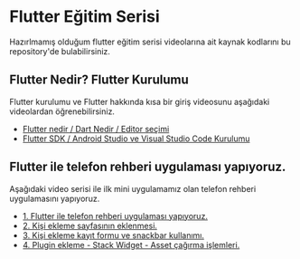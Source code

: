 # Flutter Eğitim Serisi

Hazırlmamış olduğum flutter eğitim serisi videolarına ait kaynak kodlarını bu repository'de bulabilirsiniz.

## Flutter Nedir? Flutter Kurulumu

Flutter kurulumu ve Flutter hakkında kısa bir giriş videosunu aşağıdaki videolardan öğrenebilirsiniz.

- [Flutter nedir / Dart Nedir / Editor seçimi](https://www.youtube.com/watch?v=j6awMoInvmI)
- [Flutter SDK / Android Studio ve Visual Studio Code Kurulumu](https://www.youtube.com/watch?v=ZCCL9pX96xE)

## Flutter ile telefon rehberi uygulaması yapıyoruz.

Aşağıdaki video serisi ile ilk mini uygulamamız olan telefon rehberi uygulamasını yapıyoruz.

- [1. Flutter ile telefon rehberi uygulaması yapıyoruz.](https://www.youtube.com/watch?v=mz5aoKvc-4c)
- [2. Kişi ekleme sayfasının eklenmesi.](https://www.youtube.com/watch?v=7OlmdKuuGt4)
- [3. Kişi ekleme kayıt formu ve snackbar kullanımı.](https://www.youtube.com/watch?v=_Nv-ZRpq05I)
- [4. Plugin ekleme - Stack Widget - Asset çağırma işlemleri.](https://www.youtube.com/watch?v=wFw4Hcvau0k)
